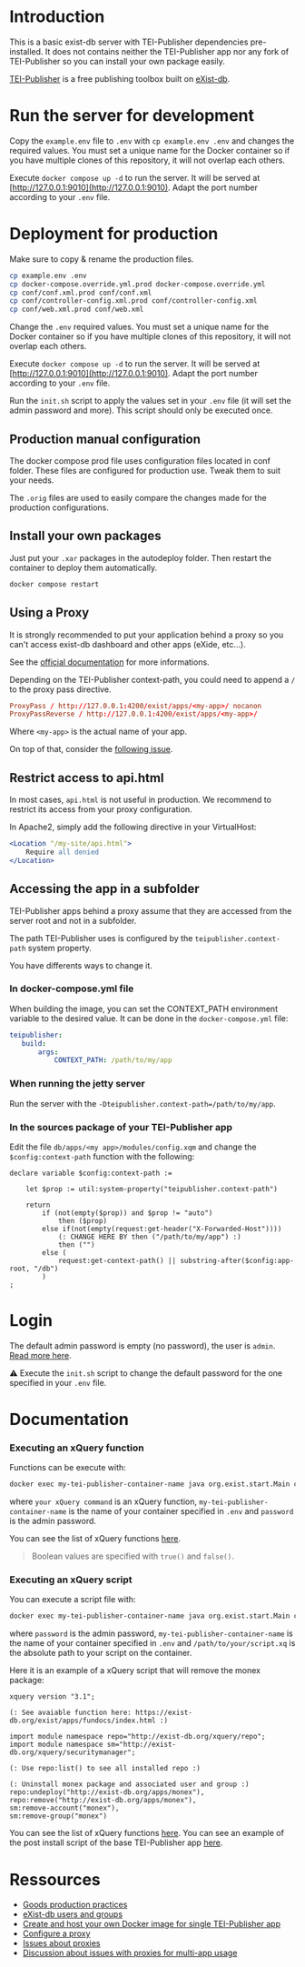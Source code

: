 
# Introduction

This is a basic exist-db server with TEI-Publisher dependencies pre-installed.
It does not contains neither the TEI-Publisher app nor any fork of TEI-Publisher so you
can install your own package easily.

[TEI-Publisher](https://teipublisher.com/index.html) is a free publishing toolbox
built on [eXist-db](https://exist-db.org/exist/apps/homepage/index.html).

# Run the server for development

Copy the `example.env` file to `.env` with `cp example.env .env` and changes the
required values. You must set a unique name for the Docker container so if
you have multiple clones of this repository, it will not overlap each others.

Execute `docker compose up -d` to run the server.
It will be served at [http://127.0.0.1:9010](http://127.0.0.1:9010).
Adapt the port number according to your `.env` file.

# Deployment for production

Make sure to copy & rename the production files.

```bash
cp example.env .env
cp docker-compose.override.yml.prod docker-compose.override.yml
cp conf/conf.xml.prod conf/conf.xml
cp conf/controller-config.xml.prod conf/controller-config.xml
cp conf/web.xml.prod conf/web.xml
```

Change the `.env` required values. You must set a unique name for the Docker container so if you have multiple clones of this repository, it will not overlap each others.

Execute `docker compose up -d` to run the server. It will be served at [http://127.0.0.1:9010](http://127.0.0.1:9010).
Adapt the port number according to your `.env` file.

Run the `init.sh` script to apply the values set in your `.env` file (it will set
the admin password and more). This script should only be executed once.

## Production manual configuration
The docker compose prod file uses configuration files located in conf folder.
These files are configured for production use. Tweak them to suit your needs.

The `.orig` files are used to easily compare the changes made for the production
configurations.

## Install your own packages
Just put your `.xar` packages in the autodeploy folder. Then restart the
container to deploy them automatically.

```bash
docker compose restart
```

## Using a Proxy
It is strongly recommended to put your application behind a proxy so you can't
access exist-db dashboard and other apps (eXide, etc...).

See the [official documentation](https://www.exist-db.org/exist/apps/doc/production_web_proxying) for more informations.

Depending on the TEI-Publisher context-path, you could need to append a `/` to the proxy pass directive.

```conf
ProxyPass / http://127.0.0.1:4200/exist/apps/<my-app>/ nocanon
ProxyPassReverse / http://127.0.0.1:4200/exist/apps/<my-app>/
````
Where `<my-app>` is the actual name of your app.

On top of that, consider the [following issue](https://faq.teipublisher.com/general/proxy/).

## Restrict access to api.html

In most cases, `api.html` is not useful in production. We recommend to restrict
its access from your proxy configuration.

In Apache2, simply add the following directive in your VirtualHost:

```apache
<Location "/my-site/api.html">
    Require all denied
</Location>
```

## Accessing the app in a subfolder
TEI-Publisher apps behind a proxy assume that they are accessed from the server root
and not in a subfolder.

The path TEI-Publisher uses is configured by the `teipublisher.context-path` system
property.

You have differents ways to change it.

### In docker-compose.yml file
When building the image, you can set the CONTEXT_PATH environment variable to the desired value.
It can be done in the `docker-compose.yml` file:

 ```yml
 teipublisher:
    build:
        args:
            CONTEXT_PATH: /path/to/my/app

 ```

### When running the jetty server

Run the server with the `-Dteipublisher.context-path=/path/to/my/app`.

### In the sources package of your TEI-Publisher app

Edit the file `db/apps/<my app>/modules/config.xqm` and change the `$config:context-path` function with the following:

```xquery
declare variable $config:context-path :=

    let $prop := util:system-property("teipublisher.context-path")

    return
        if (not(empty($prop)) and $prop != "auto")
            then ($prop)
        else if(not(empty(request:get-header("X-Forwarded-Host"))))
            (: CHANGE HERE BY then ("/path/to/my/app") :)
            then ("")
        else (
            request:get-context-path() || substring-after($config:app-root, "/db")
        )
;
```

# Login

The default admin password is empty (no password), the user is `admin`.
[Read more here](https://exist-db.org/exist/apps/doc/security).

⚠️ Execute the `init.sh` script to change the default password for the one specified
in your `.env` file.

# Documentation

### Executing an xQuery function

Functions can be execute with:

```bash
docker exec my-tei-publisher-container-name java org.exist.start.Main client -q -u admin -P 'password' -x "your xQuery function"
```

where `your xQuery command` is an xQuery function, `my-tei-publisher-container-name` is the name of your container specified in `.env` and `password` is the admin password.

You can see the list of xQuery functions [here](https://exist-db.org/exist/apps/fundocs/index.html).

> Boolean values are specified with `true()` and `false()`.

### Executing an xQuery script

You can execute a script file with:

```bash
docker exec my-tei-publisher-container-name java org.exist.start.Main client -q -u admin -P 'password' -F '/path/to/your/script.xq'
```

where `password` is the admin password, `my-tei-publisher-container-name` is the name of your container specified in `.env` and `/path/to/your/script.xq` is the absolute path to your script on the container.

Here it is an example of a xQuery script that will remove the monex package:

```xquery
xquery version "3.1";

(: See avaiable function here: https://exist-db.org/exist/apps/fundocs/index.html :)

import module namespace repo="http://exist-db.org/xquery/repo";
import module namespace sm="http://exist-db.org/xquery/securitymanager";

(: Use repo:list() to see all installed repo :)

(: Uninstall monex package and associated user and group :)
repo:undeploy("http://exist-db.org/apps/monex"),
repo:remove("http://exist-db.org/apps/monex"),
sm:remove-account("monex"),
sm:remove-group("monex")
```

You can see the list of xQuery functions [here](https://exist-db.org/exist/apps/fundocs/index.html).
You can see an example of the post install script of the base TEI-Publisher app [here](https://github.com/eeditiones/tei-publisher-app/blob/master/post-install.xql).


# Ressources

* [Goods production practices](https://exist-db.org/exist/apps/doc/production_good_practice)
* [eXist-db users and groups](https://exist-db.org/exist/apps/doc/security)
* [Create and host your own Docker image for single TEI-Publisher app](https://faq.teipublisher.com/hosting/docker-compose/)
* [Configure a proxy](https://exist-db.org/exist/apps/doc/production_web_proxying)
* [Issues about proxies](https://faq.teipublisher.com/general/proxy/)
* [Discussion about issues with proxies for multi-app usage](https://github.com/eeditiones/tei-publisher-app/issues/74)
